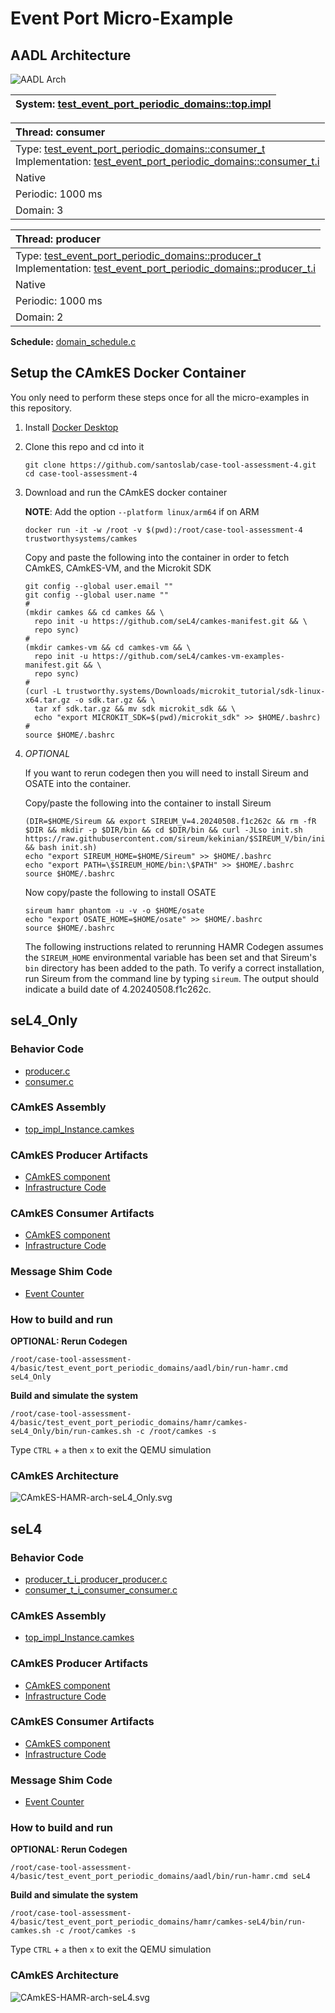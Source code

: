 # <!--start__event-port-micro-example-title-->Event Port Micro-Example<!--end____event-port-micro-example-title-->
<!--start__event-port-micro-example-description-->
<!--end____event-port-micro-example-description-->
## <!--start__event-port-micro-example_arch-section-title-->AADL Architecture<!--end____event-port-micro-example_arch-section-title-->
<!--start__event-port-micro-example_arch-section-description-->
![AADL Arch](aadl/diagrams/aadl-arch.png)
<!--end____event-port-micro-example_arch-section-description-->
<!--start__event-port-micro-example_arch-section_aadl-arch-component-info-top_impl_instance-->
|System: [test_event_port_periodic_domains::top.impl](aadl/test_event_port_periodic_domains.aadl#L86)|
|:--|
<!--end____event-port-micro-example_arch-section_aadl-arch-component-info-top_impl_instance-->
<!--start__event-port-micro-example_arch-section_aadl-arch-component-info-consumer-->
|Thread: consumer <!--[consumer](aadl/test_event_port_periodic_domains.aadl#L60)--> |
|:--|
|Type: [test_event_port_periodic_domains::consumer_t](aadl/test_event_port_periodic_domains.aadl#L42)<br>Implementation: [test_event_port_periodic_domains::consumer_t.i](aadl/test_event_port_periodic_domains.aadl#L54)|
|Native|
|Periodic: 1000 ms|
|Domain: 3|

<!--end____event-port-micro-example_arch-section_aadl-arch-component-info-consumer-->
<!--start__event-port-micro-example_arch-section_aadl-arch-component-info-producer-->
|Thread: producer <!--[producer](aadl/test_event_port_periodic_domains.aadl#L33)--> |
|:--|
|Type: [test_event_port_periodic_domains::producer_t](aadl/test_event_port_periodic_domains.aadl#L12)<br>Implementation: [test_event_port_periodic_domains::producer_t.i](aadl/test_event_port_periodic_domains.aadl#L24)|
|Native|
|Periodic: 1000 ms|
|Domain: 2|

<!--end____event-port-micro-example_arch-section_aadl-arch-component-info-producer-->
<!--start__event-port-micro-example_arch-section_aadl-arch-component-info-schedule-->
**Schedule:** [domain_schedule.c](aadl/domain_schedule.c)
<!--end____event-port-micro-example_arch-section_aadl-arch-component-info-schedule-->

## <!--start__event-port-micro-example_setup-title-->Setup the CAmkES Docker Container<!--end____event-port-micro-example_setup-title-->
<!--start__event-port-micro-example_setup-description-->
<!--end____event-port-micro-example_setup-description-->
<!--start__event-port-micro-example_setup_setup-block-->
You only need to perform these steps once for all the micro-examples in this
repository.

1. Install [Docker Desktop](https://www.docker.com/products/docker-desktop/)

1. Clone this repo and cd into it

   ```
   git clone https://github.com/santoslab/case-tool-assessment-4.git
   cd case-tool-assessment-4
   ```

1. Download and run the CAmkES docker container

   **NOTE**: Add the option `--platform linux/arm64` if on ARM

   ```
   docker run -it -w /root -v $(pwd):/root/case-tool-assessment-4 trustworthysystems/camkes
   ```

   Copy and paste the following into the container in order to fetch CAmkES, CAmkES-VM, and the Microkit SDK

   ```
   git config --global user.email ""
   git config --global user.name ""
   #
   (mkdir camkes && cd camkes && \
     repo init -u https://github.com/seL4/camkes-manifest.git && \
     repo sync)
   #
   (mkdir camkes-vm && cd camkes-vm && \
     repo init -u https://github.com/seL4/camkes-vm-examples-manifest.git && \
     repo sync)
   #
   (curl -L trustworthy.systems/Downloads/microkit_tutorial/sdk-linux-x64.tar.gz -o sdk.tar.gz && \
     tar xf sdk.tar.gz && mv sdk microkit_sdk && \
     echo "export MICROKIT_SDK=$(pwd)/microkit_sdk" >> $HOME/.bashrc)
   #
   source $HOME/.bashrc
   ```

1. *OPTIONAL*

    If you want to rerun codegen then you will need to install Sireum
    and OSATE into the container.

    Copy/paste the following into the container to install Sireum
    ```
    (DIR=$HOME/Sireum && export SIREUM_V=4.20240508.f1c262c && rm -fR $DIR && mkdir -p $DIR/bin && cd $DIR/bin && curl -JLso init.sh https://raw.githubusercontent.com/sireum/kekinian/$SIREUM_V/bin/init.sh && bash init.sh)
    echo "export SIREUM_HOME=$HOME/Sireum" >> $HOME/.bashrc
    echo "export PATH=\$SIREUM_HOME/bin:\$PATH" >> $HOME/.bashrc
    source $HOME/.bashrc
    ```

    Now copy/paste the following to install OSATE

    ```
    sireum hamr phantom -u -v -o $HOME/osate
    echo "export OSATE_HOME=$HOME/osate" >> $HOME/.bashrc
    source $HOME/.bashrc
    ```

    The following instructions related to rerunning HAMR Codegen assumes
    the ``SIREUM_HOME`` environmental variable has been set and that Sireum's
    ``bin`` directory has been added to the path. To verify a correct installation,
    run Sireum from the command line by typing ``sireum``. The output should indicate
    a build date of 4.20240508.f1c262c.
<!--end____event-port-micro-example_setup_setup-block-->

## <!--start__event-port-micro-example_sel4_only-title-->seL4_Only<!--end____event-port-micro-example_sel4_only-title-->
<!--start__event-port-micro-example_sel4_only-description-->
<!--end____event-port-micro-example_sel4_only-description-->
### <!--start__event-port-micro-example_sel4_only_sel4_only_behavior-title-->Behavior Code<!--end____event-port-micro-example_sel4_only_sel4_only_behavior-title-->
<!--start__event-port-micro-example_sel4_only_sel4_only_behavior-description-->
<!--end____event-port-micro-example_sel4_only_sel4_only_behavior-description-->
<!--start__event-port-micro-example_sel4_only_sel4_only_behavior_sel4_only_behavior_block-->
 - [producer.c](hamr/camkes-seL4_Only/components/consumer_t_i_consumer_consumer/src/producer.c)
 - [consumer.c](hamr/camkes-seL4_Only/components/consumer_t_i_consumer_consumer/src/consumer.c)
<!--end____event-port-micro-example_sel4_only_sel4_only_behavior_sel4_only_behavior_block-->

### <!--start__event-port-micro-example_sel4_only_sel4_only_assembly-title-->CAmkES Assembly<!--end____event-port-micro-example_sel4_only_sel4_only_assembly-title-->
<!--start__event-port-micro-example_sel4_only_sel4_only_assembly-description-->
<!--end____event-port-micro-example_sel4_only_sel4_only_assembly-description-->
<!--start__event-port-micro-example_sel4_only_sel4_only_assembly_sel4_only_assembly_block-->
 - [top_impl_Instance.camkes](hamr/camkes-seL4_Only/top_impl_Instance.camkes)
<!--end____event-port-micro-example_sel4_only_sel4_only_assembly_sel4_only_assembly_block-->

### <!--start__event-port-micro-example_sel4_only_sel4_only_producer-title-->CAmkES Producer Artifacts<!--end____event-port-micro-example_sel4_only_sel4_only_producer-title-->
<!--start__event-port-micro-example_sel4_only_sel4_only_producer-description-->
<!--end____event-port-micro-example_sel4_only_sel4_only_producer-description-->
<!--start__event-port-micro-example_sel4_only_sel4_only_producer_sel4_only_producer_block-->
 - [CAmkES component](hamr/camkes-seL4_Only/components/producer_t_i_producer_producer/producer_t_i_producer_producer.camkes)
 - [Infrastructure Code](hamr/camkes-seL4_Only/components/producer_t_i_producer_producer/src/sb_producer_t_i.c)
<!--end____event-port-micro-example_sel4_only_sel4_only_producer_sel4_only_producer_block-->

### <!--start__event-port-micro-example_sel4_only_sel4_only_consumer-title-->CAmkES Consumer Artifacts<!--end____event-port-micro-example_sel4_only_sel4_only_consumer-title-->
<!--start__event-port-micro-example_sel4_only_sel4_only_consumer-description-->
<!--end____event-port-micro-example_sel4_only_sel4_only_consumer-description-->
<!--start__event-port-micro-example_sel4_only_sel4_only_consumer_sel4_only_consumer_block-->
 - [CAmkES component](hamr/camkes-seL4_Only/components/consumer_t_i_consumer_consumer/consumer_t_i_consumer_consumer.camkes)
 - [Infrastructure Code](hamr/camkes-seL4_Only/components/consumer_t_i_consumer_consumer/src/sb_consumer_t_i.c)
<!--end____event-port-micro-example_sel4_only_sel4_only_consumer_sel4_only_consumer_block-->

### <!--start__event-port-micro-example_sel4_only_sel4_only_shim-title-->Message Shim Code<!--end____event-port-micro-example_sel4_only_sel4_only_shim-title-->
<!--start__event-port-micro-example_sel4_only_sel4_only_shim-description-->
<!--end____event-port-micro-example_sel4_only_sel4_only_shim-description-->
<!--start__event-port-micro-example_sel4_only_sel4_only_shim_sel4_only_shim_block-->
 - [Event Counter](hamr/camkes-seL4_Only/types/includes/sb_event_counter.h)
<!--end____event-port-micro-example_sel4_only_sel4_only_shim_sel4_only_shim_block-->

### <!--start__event-port-micro-example_sel4_only_sel4_only-rerun-title-->How to build and run<!--end____event-port-micro-example_sel4_only_sel4_only-rerun-title-->
<!--start__event-port-micro-example_sel4_only_sel4_only-rerun-description-->
<!--end____event-port-micro-example_sel4_only_sel4_only-rerun-description-->
<!--start__event-port-micro-example_sel4_only_sel4_only-rerun_sel4_only-rerun-codegen-->
**OPTIONAL: Rerun Codegen**

```
/root/case-tool-assessment-4/basic/test_event_port_periodic_domains/aadl/bin/run-hamr.cmd seL4_Only
```
<!--end____event-port-micro-example_sel4_only_sel4_only-rerun_sel4_only-rerun-codegen-->
<!--start__event-port-micro-example_sel4_only_sel4_only-rerun_sel4_only-rerun-buildsim-->
**Build and simulate the system**

```
/root/case-tool-assessment-4/basic/test_event_port_periodic_domains/hamr/camkes-seL4_Only/bin/run-camkes.sh -c /root/camkes -s
```

Type ``CTRL`` + ``a`` then `x` to exit the QEMU simulation

<!--end____event-port-micro-example_sel4_only_sel4_only-rerun_sel4_only-rerun-buildsim-->

### <!--start__event-port-micro-example_sel4_only_sel4_only_camkesarch-title-->CAmkES Architecture<!--end____event-port-micro-example_sel4_only_sel4_only_camkesarch-title-->
<!--start__event-port-micro-example_sel4_only_sel4_only_camkesarch-description-->
<!--end____event-port-micro-example_sel4_only_sel4_only_camkesarch-description-->
<!--start__event-port-micro-example_sel4_only_sel4_only_camkesarch_sel4_only_camkesarch_block-->
![CAmkES-HAMR-arch-seL4_Only.svg](aadl/diagrams/CAmkES-HAMR-arch-seL4_Only.svg)
<!--end____event-port-micro-example_sel4_only_sel4_only_camkesarch_sel4_only_camkesarch_block-->

## <!--start__event-port-micro-example_sel4-title-->seL4<!--end____event-port-micro-example_sel4-title-->
<!--start__event-port-micro-example_sel4-description-->
<!--end____event-port-micro-example_sel4-description-->
### <!--start__event-port-micro-example_sel4_sel4_behavior-title-->Behavior Code<!--end____event-port-micro-example_sel4_sel4_behavior-title-->
<!--start__event-port-micro-example_sel4_sel4_behavior-description-->
<!--end____event-port-micro-example_sel4_sel4_behavior-description-->
<!--start__event-port-micro-example_sel4_sel4_behavior_sel4_behavior_block-->
 - [producer_t_i_producer_producer.c](hamr/c/ext-c/producer_t_i_producer_producer/producer_t_i_producer_producer.c)
 - [consumer_t_i_consumer_consumer.c](hamr/c/ext-c/consumer_t_i_consumer_consumer/consumer_t_i_consumer_consumer.c)
<!--end____event-port-micro-example_sel4_sel4_behavior_sel4_behavior_block-->

### <!--start__event-port-micro-example_sel4_sel4_assembly-title-->CAmkES Assembly<!--end____event-port-micro-example_sel4_sel4_assembly-title-->
<!--start__event-port-micro-example_sel4_sel4_assembly-description-->
<!--end____event-port-micro-example_sel4_sel4_assembly-description-->
<!--start__event-port-micro-example_sel4_sel4_assembly_sel4_assembly_block-->
 - [top_impl_Instance.camkes](hamr/camkes-seL4/top_impl_Instance.camkes)
<!--end____event-port-micro-example_sel4_sel4_assembly_sel4_assembly_block-->

### <!--start__event-port-micro-example_sel4_sel4_producer-title-->CAmkES Producer Artifacts<!--end____event-port-micro-example_sel4_sel4_producer-title-->
<!--start__event-port-micro-example_sel4_sel4_producer-description-->
<!--end____event-port-micro-example_sel4_sel4_producer-description-->
<!--start__event-port-micro-example_sel4_sel4_producer_sel4_producer_block-->
 - [CAmkES component](hamr/camkes-seL4/components/producer_t_i_producer_producer/producer_t_i_producer_producer.camkes)
 - [Infrastructure Code](hamr/camkes-seL4/components/producer_t_i_producer_producer/src/sb_producer_t_i.c)
<!--end____event-port-micro-example_sel4_sel4_producer_sel4_producer_block-->

### <!--start__event-port-micro-example_sel4_sel4_consumer-title-->CAmkES Consumer Artifacts<!--end____event-port-micro-example_sel4_sel4_consumer-title-->
<!--start__event-port-micro-example_sel4_sel4_consumer-description-->
<!--end____event-port-micro-example_sel4_sel4_consumer-description-->
<!--start__event-port-micro-example_sel4_sel4_consumer_sel4_consumer_block-->
 - [CAmkES component](hamr/camkes-seL4/components/consumer_t_i_consumer_consumer/consumer_t_i_consumer_consumer.camkes)
 - [Infrastructure Code](hamr/camkes-seL4/components/consumer_t_i_consumer_consumer/src/sb_consumer_t_i.c)
<!--end____event-port-micro-example_sel4_sel4_consumer_sel4_consumer_block-->

### <!--start__event-port-micro-example_sel4_sel4_shim-title-->Message Shim Code<!--end____event-port-micro-example_sel4_sel4_shim-title-->
<!--start__event-port-micro-example_sel4_sel4_shim-description-->
<!--end____event-port-micro-example_sel4_sel4_shim-description-->
<!--start__event-port-micro-example_sel4_sel4_shim_sel4_shim_block-->
 - [Event Counter](hamr/camkes-seL4/types/includes/sb_event_counter.h)
<!--end____event-port-micro-example_sel4_sel4_shim_sel4_shim_block-->

### <!--start__event-port-micro-example_sel4_sel4-rerun-title-->How to build and run<!--end____event-port-micro-example_sel4_sel4-rerun-title-->
<!--start__event-port-micro-example_sel4_sel4-rerun-description-->
<!--end____event-port-micro-example_sel4_sel4-rerun-description-->
<!--start__event-port-micro-example_sel4_sel4-rerun_sel4-rerun-codegen-->
**OPTIONAL: Rerun Codegen**

```
/root/case-tool-assessment-4/basic/test_event_port_periodic_domains/aadl/bin/run-hamr.cmd seL4
```
<!--end____event-port-micro-example_sel4_sel4-rerun_sel4-rerun-codegen-->
<!--start__event-port-micro-example_sel4_sel4-rerun_sel4-rerun-buildsim-->
**Build and simulate the system**

```
/root/case-tool-assessment-4/basic/test_event_port_periodic_domains/hamr/camkes-seL4/bin/run-camkes.sh -c /root/camkes -s
```

Type ``CTRL`` + ``a`` then `x` to exit the QEMU simulation

<!--end____event-port-micro-example_sel4_sel4-rerun_sel4-rerun-buildsim-->

### <!--start__event-port-micro-example_sel4_sel4_camkesarch-title-->CAmkES Architecture<!--end____event-port-micro-example_sel4_sel4_camkesarch-title-->
<!--start__event-port-micro-example_sel4_sel4_camkesarch-description-->
<!--end____event-port-micro-example_sel4_sel4_camkesarch-description-->
<!--start__event-port-micro-example_sel4_sel4_camkesarch_sel4_camkesarch_block-->
![CAmkES-HAMR-arch-seL4.svg](aadl/diagrams/CAmkES-HAMR-arch-SeL4.svg)
<!--end____event-port-micro-example_sel4_sel4_camkesarch_sel4_camkesarch_block-->
